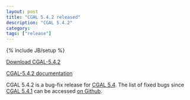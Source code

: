 ```yaml
---
layout: post
title: "CGAL 5.4.2 released"
description: "CGAL 5.4.2"
category:
tags: ["release"]
---
```

{% include JB/setup %}

<i class="glyphicon glyphicon-download"></i>
<a href="https://github.com/CGAL/cgal/releases/tag/v5.4.2">Download CGAL-5.4.2</a>

<i class="glyphicon glyphicon-book"></i>
<a href="https://doc.cgal.org/5.4.2/Manual/index.html">CGAL-5.4.2 documentation</a>

<p>CGAL 5.4.2 is a bug-fix release for <a href="../../../../2022/01/31/cgal54">CGAL 5.4</a>.
The list of fixed bugs since <a href="../../../../2022/06/06/cgal541">CGAL 5.4.1</a>
can be accessed <a href="https://github.com/CGAL/cgal/issues?q=label%3AMerged_in_5.4.2+-label%3AMerged_in_5.4.1">on Github</a>.</p>
